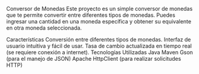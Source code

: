 Conversor de Monedas
Este proyecto es un simple conversor de monedas que te permite convertir entre diferentes tipos de monedas. Puedes ingresar una cantidad en una moneda específica y obtener su equivalente en otra moneda seleccionada.

Características
Conversión entre diferentes tipos de monedas.
Interfaz de usuario intuitiva y fácil de usar.
Tasa de cambio actualizada en tiempo real (se requiere conexión a internet).
Tecnologías Utilizadas
Java
Maven
Gson (para el manejo de JSON)
Apache HttpClient (para realizar solicitudes HTTP)
